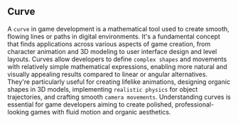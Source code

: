 ## Curve

A `curve` in game development is a mathematical tool used to create smooth, flowing lines or paths in digital environments. It's a fundamental concept that finds applications across various aspects of game creation, from character animation and 3D modeling to user interface design and level layouts. Curves allow developers to define `complex shapes` and movements with relatively simple mathematical expressions, enabling more natural and visually appealing results compared to linear or angular alternatives. They're particularly useful for creating lifelike animations, designing organic shapes in 3D models, implementing `realistic physics` for object trajectories, and crafting smooth `camera movements`. Understanding curves is essential for game developers aiming to create polished, professional-looking games with fluid motion and organic aesthetics.
